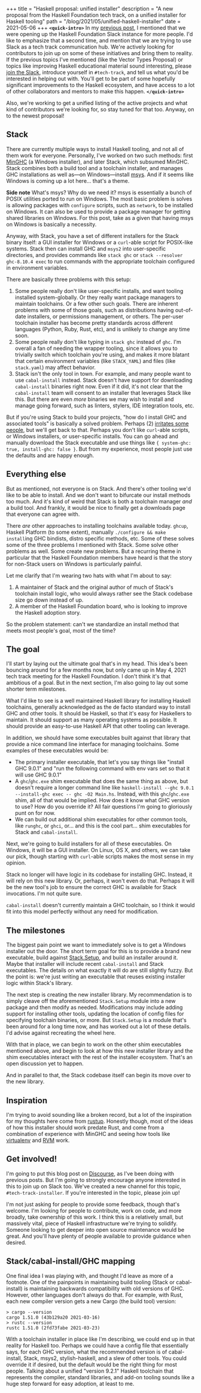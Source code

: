 +++
title = "Haskell proposal: unified installer"
description = "A new proposal from the Haskell Foundation tech track, on a unified installer for Haskell tooling"
path = "/blog/2021/05/unified-haskell-installer"
date = 2021-05-06
+++
**`<quick-intro>`** In my [previous post](@/blog/haskell-foundation-board-meeting-minutes-april-8.md), I mentioned that we were opening up the Haskell Foundation Slack instance for more people. I'd like to emphasize that a second time, and mention that we are trying to use Slack as a tech track communication hub. We're actively looking for contributors to join up on some of these initiatives and bring them to reality. If the previous topics I've mentioned (like the Vector Types Proposal) or topics like improving Haskell educational material sound interesting, please [join the Slack](https://join.slack.com/t/haskell-foundation/shared_invite/zt-mjh76fw0-CEjg2NbyVE8rVQDvR~0F4A), introduce yourself in `#tech-track`, and tell us what you'd be interested in helping out with. You'll get to be part of some hopefully significant improvements to the Haskell ecosystem, and have access to a lot of other collaborators and mentors to make this happen. **`</quick-intro>`**

Also, we're working to get a unified listing of the active projects and what kind of contributors we're looking for, so stay tuned for that too. Anyway, on to the newest proposal!

## Stack

There are currently multiple ways to install Haskell tooling, and not all of them work for everyone. Personally, I've worked on two such methods: first [MinGHC](https://github.com/fpco/minghc) (a Windows installer), and later Stack, which subsumed MinGHC. Stack combines both a build tool and a toolchain installer, and manages GHC installations as well as&mdash;on Windows&mdash;install [msys](https://www.msys2.org/). And if it seems like Windows is coming up a lot here... that's a theme.

__Side note__ What's msys? Why do we need it? msys is essentially a bunch of POSIX utilities ported to run on Windows. The most basic problem is solves is allowing packages with `configure` scripts, such as `network`, to be installed on Windows. It can also be used to provide a package manager for getting shared libraries on Windows. For this post, take as a given that having msys on Windows is basically a necessity.

Anyway, with Stack, you have a set of different installers for the Stack binary itself: a GUI installer for Windows or a `curl`-able script for POSIX-like systems. Stack then can install GHC and `msys2` into user-specific directories, and provides commands like `stack ghc` or `stack --resolver ghc-8.10.4 exec` to run commands with the appropriate toolchain configured in environment variables.

There are basically three problems with this setup:

1. Some people really don't like user-specific installs, and want tooling installed system-globally. Or they really want package managers to maintain toolchains. Or a few other such goals. There are inherent problems with some of those goals, such as distributions having out-of-date installers, or permissions management, or others. The per-user toolchain installer has become pretty standards across different languages (Python, Ruby, Rust, etc), and is unlikely to change any time soon.
2. Some people really don't like typing in `stack ghc` instead of `ghc`. I'm overall a fan of needing the wrapper tooling, since it allows you to trivially switch which toolchain you're using, and makes it more blatant that certain environment variables (like `STACK_YAML`) and files (like `stack.yaml`) may affect behavior.
3. Stack isn't the only tool in town. For example, and many people want to use `cabal-install` instead. Stack doesn't have support for downloading `cabal-install` binaries right now. Even if it did, it's not clear that the `cabal-install` team will consent to an installer that leverages Stack like this. But there are even _more_ binaries we may wish to install and manage going forward, such as linters, stylers, IDE integration tools, etc.

But if you're using Stack to build your projects, "how do I install GHC and associated tools" is basically a solved problem. Perhaps (2) [irritates some people](https://github.com/commercialhaskell/stack/issues/5515), but we'll get back to that. Perhaps you don't like `curl`-able scripts, or Windows installers, or user-specific installs. You can go ahead and manually download the Stack executable and use things like `{ system-ghc: true, install-ghc: false }`. But from my experience, most people just use the defaults and are happy enough.

## Everything else

But as mentioned, not everyone is on Stack. And there's other tooling we'd like to be able to install. And we don't want to bifurcate our install methods too much. And it's kind of weird that Stack is both a toolchain manager _and_ a build tool. And frankly, it would be nice to finally get a downloads page that everyone can agree with.

There _are_ other approaches to installing toolchains available today. `ghcup`, Haskell Platform (to some extent), manually `./configure && make install`ing GHC bindists, distro specific methods, etc. Some of these solves some of the three problems I mentioned with Stack. Some solve other problems as well. Some create new problems. But a recurring theme in particular that the Haskell Foundation members have heard is that the story for non-Stack users on Windows is particularly painful.

Let me clarify that I'm wearing two hats with what I'm about to say:

1. A maintainer of Stack and the original author of much of Stack's toolchain install logic, who would always rather see the Stack codebase size go down instead of up.
2. A member of the Haskell Foundation board, who is looking to improve the Haskell adoption story.

So the problem statement: can't we standardize an install method that meets most people's goal, most of the time?

## The goal

I'll start by laying out the ultimate goal that's in my head. This idea's been bouncing around for a few months now, but only came up in May 4, 2021 tech track meeting for the Haskell Foundation. I don't think it's that ambitious of a goal. But in the next section, I'm also going to lay out some shorter term milestones.

What I'd like to see is a well maintained Haskell library for installing Haskell toolchains, generally acknowledged as the de facto standard way to install GHC and other tools. It should be Haskell, so that it's easy for Haskellers to maintain. It should support as many operating systems as possible. It should provide an easy-to-use Haskell API that other tooling can leverage.

In addition, we should have some executables built against that library that provide a nice command line interface for managing toolchains. Some examples of these executables would be:

* The primary installer executable, that let's you say things like "install GHC 9.0.1" and "run the following command with env vars set so that it will use GHC 9.0.1"
* A `ghc`/`ghc.exe` shim executable that does the same thing as above, but doesn't require a longer command line like `haskell-install --ghc 9.0.1 --install-ghc exec -- ghc -O2 Main.hs`. Instead, with this `ghc`/`ghc.exe` shim, all of that would be implied. How does it know what GHC version to use? How do you override it? All fair questions I'm going to gloriously punt on for now.
* We can build out additional shim executables for other common tools, like `runghc`, or `ghci`, or... and this is the cool part... shim executables for Stack and `cabal-install`.

Next, we're going to build installers for all of these executables. On Windows, it will be a GUI installer. On Linux, OS X, and others, we can take our pick, though starting with `curl`-able scripts makes the most sense in my opinion.

Stack no longer will have logic in its codebase for installing GHC. Instead, it will rely on this new library. Or, perhaps, it won't even do that. Perhaps it will be the new tool's job to ensure the correct GHC is available for Stack invocations. I'm not quite sure.

`cabal-install` doesn't currently maintain a GHC toolchain, so I think it would fit into this model perfectly without any need for modification.

## The milestones

The biggest pain point we want to immediately solve is to get a Windows installer out the door. The short term goal for this is to provide a brand new executable, build against [Stack.Setup](https://www.stackage.org/haddock/nightly-2021-05-05/stack-2.5.1.1/Stack-Setup.html), and build an installer around it. Maybe that installer will include recent `cabal-install` and Stack executables. The details on what exactly it will do are still slightly fuzzy. But the point is: we're just writing an executable that reuses existing installer logic within Stack's library.

The next step is creating the new installer library. My recommendation is to simply cleave off the aforementioned `Stack.Setup` module into a new package and then modify as needed. Modifications may include adding support for installing other tools, updating the location of config files for specifying toolchain binaries, or more. But `Stack.Setup` is a module that's been around for a long time now, and has worked out a lot of these details. I'd advise against recreating the wheel here.

With that in place, we can begin to work on the other shim executables mentioned above, and begin to look at how this new installer library and the shim executables interact with the rest of the installer ecosystem. That's an open discussion yet to happen.

And in parallel to that, the Stack codebase itself can begin its move over to the new library.

## Inspiration

I'm trying to avoid sounding like a broken record, but a lot of the inspiration for my thoughts here come from [rustup](https://rustup.rs/). Honestly though, most of the ideas of how this installer should work predate Rust, and come from a combination of experience with MinGHC and seeing how tools like [virtualenv](https://pypi.org/project/virtualenv/) and [RVM](https://rvm.io/) work.

## Get involved!

I'm going to put this blog post on [Discourse](https://discourse.haskell.org/), as I've been doing with previous posts. But I'm going to strongly encourage anyone interested in this to join up on Slack too. We've created a new channel for this topic, `#tech-track-installer`. If you're interested in the topic, please join up!

I'm not just asking for people to provide some feedback, though that's welcome. I'm looking for people to contribute, work on code, and more broadly, take ownership of this work. I think this is a relatively small, but massively vital, piece of Haskell infrastructure we're trying to solidify. Someone looking to get deeper into open source maintenance would be great. And you'll have plenty of people available to provide guidance when desired.

## Stack/cabal-install/GHC mapping

One final idea I was playing with, and thought I'd leave as more of a footnote. One of the painpoints in maintaining build tooling (Stack or cabal-install) is maintaining backwards compatibility with old versions of GHC. However, other languages don't always do that. For example, with Rust, each new compiler version gets a new Cargo (the build tool) version:

```
> cargo --version
cargo 1.51.0 (43b129a20 2021-03-16)
> rustc --version
rustc 1.51.0 (2fd73fabe 2021-03-23)
```

With a toolchain installer in place like I'm describing, we could end up in that reality for Haskell too. Perhaps we could have a config file that essentially says, for each GHC version, what the recommended version is of cabal-install, Stack, msys2, stylish-haskell, and a slew of other tools. You could override it if desired, but the default would be the right thing for most people. Talking about a unified "version 9.2.1" Haskell toolchain that represents the compiler, standard libraries, and add-on tooling sounds like a huge step forward for easy adoption, at least to me.
